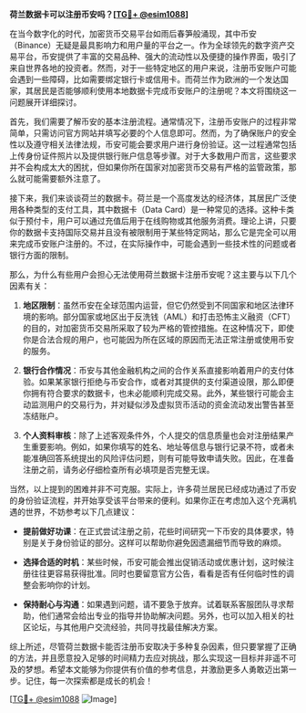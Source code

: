 **荷兰数据卡可以注册币安吗？[[TG💪+ @esim1088](https://t.me/s/esim1088)]**

在当今数字化的时代，加密货币交易平台如雨后春笋般涌现，其中币安（Binance）无疑是最具影响力和用户量的平台之一。作为全球领先的数字资产交易平台，币安提供了丰富的交易品种、强大的流动性以及便捷的操作界面，吸引了来自世界各地的投资者。然而，对于一些特定地区的用户来说，注册币安账户可能会遇到一些障碍，比如需要绑定银行卡或信用卡。而荷兰作为欧洲的一个发达国家，其居民是否能够顺利使用本地数据卡完成币安账户的注册呢？本文将围绕这一问题展开详细探讨。

首先，我们需要了解币安的基本注册流程。通常情况下，注册币安账户的过程非常简单，只需访问官方网站并填写必要的个人信息即可。然而，为了确保账户的安全性以及遵守相关法律法规，币安可能会要求用户进行身份验证。这一过程通常包括上传身份证件照片以及提供银行账户信息等步骤。对于大多数用户而言，这些要求并不会构成太大的困扰，但如果你所在国家对加密货币交易有严格的监管政策，那么就可能需要额外注意了。

接下来，我们来谈谈荷兰的数据卡。荷兰是一个高度发达的经济体，其居民广泛使用各种类型的支付工具，其中数据卡（Data Card）是一种常见的选择。这种卡类似于预付卡，用户可以通过充值后用于在线购物或其他服务消费。理论上讲，只要你的数据卡支持国际交易并且没有被限制用于某些特定网站，那么它是完全可以用来完成币安账户注册的。不过，在实际操作中，可能会遇到一些技术性的问题或者银行方面的限制。

那么，为什么有些用户会担心无法使用荷兰数据卡注册币安呢？这主要与以下几个因素有关：

1. **地区限制**：虽然币安在全球范围内运营，但它仍然受到不同国家和地区法律环境的影响。部分国家或地区出于反洗钱（AML）和打击恐怖主义融资（CFT）的目的，对加密货币交易所采取了较为严格的管控措施。在这种情况下，即使你是合法合规的用户，也可能因为所在区域的原因而无法正常注册或使用币安的服务。

2. **银行合作情况**：币安与其他金融机构之间的合作关系直接影响着用户的支付体验。如果某家银行拒绝与币安合作，或者对其提供的支付渠道设限，那么即便你拥有符合要求的数据卡，也未必能顺利完成交易。此外，某些银行可能会主动监测用户的交易行为，并对疑似涉及虚拟货币活动的资金流动发出警告甚至冻结账户。

3. **个人资料审核**：除了上述客观条件外，个人提交的信息质量也会对注册结果产生重要影响。例如，如果你填写的姓名、地址等信息与银行记录不符，或者未能准确回答系统提出的风险评估问题，则有可能导致申请失败。因此，在准备注册之前，请务必仔细检查所有必填项是否完整无误。

当然，以上提到的困难并非不可克服。实际上，许多荷兰居民已经成功通过了币安的身份验证流程，并开始享受该平台带来的便利。如果你正在考虑加入这个充满机遇的世界，不妨参考以下几点建议：

- **提前做好功课**：在正式尝试注册之前，花些时间研究一下币安的具体要求，特别是关于身份验证的部分。这样可以帮助你避免因遗漏细节而导致的麻烦。
  
- **选择合适的时机**：某些时候，币安可能会推出促销活动或优惠计划，这时候注册往往更容易获得批准。同时也要留意官方公告，看看是否有任何临时性的调整会影响你的计划。
  
- **保持耐心与沟通**：如果遇到问题，请不要急于放弃。试着联系客服团队寻求帮助，他们通常会给出专业的指导并协助解决问题。另外，也可以加入相关的社区论坛，与其他用户交流经验，共同寻找最佳解决方案。

综上所述，尽管荷兰数据卡能否注册币安取决于多种复杂因素，但只要掌握了正确的方法，并且愿意投入足够的时间精力去应对挑战，那么实现这一目标并非遥不可及的梦想。希望本文能够为你提供有价值的参考信息，并激励更多人勇敢迈出第一步。记住，每一次探索都是成长的机会！

[[TG💪+ @esim1088](https://t.me/s/esim1088) ![Image](https://i.postimg.cc/4NQfJmqS/Snipaste-2025-05-13-00-14-12.png)]